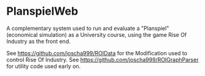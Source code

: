# PlanspielWeb

A complementary system used to run and evaluate a "Planspiel" (economical simulation) as a University course, using the game Rise Of Industry as the front end.

See https://github.com/joscha999/ROIData for the Modification used to control Rise Of Industry.
See https://github.com/joscha999/ROIGraphParser for utility code used early on.
